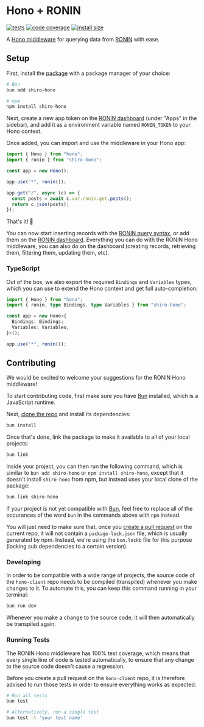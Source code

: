 # Hono + RONIN

[![tests](https://img.shields.io/github/actions/workflow/status/ronin-co/hono-client/validate.yml?label=tests)](https://github.com/ronin-co/hono-client/actions/workflows/validate.yml)
[![code coverage](https://img.shields.io/codecov/c/github/ronin-co/hono-client)](https://codecov.io/github/ronin-co/hono-client)
[![install size](https://packagephobia.com/badge?p=shiro-hono)](https://packagephobia.com/result?p=shiro-hono)

A [Hono middleware](https://hono.dev/guides/middleware) for querying data from [RONIN](https://ronin.co) with ease.

## Setup

First, install the [package](https://www.npmjs.com/package/shiro-hono) with a package manager of your choice:

```bash
# Bun
bun add shiro-hono

# npm
npm install shiro-hono
```

Next, create a new app token on the [RONIN dashboard](http://ronin.co) (under "Apps" in the sidebar), and add it as a environment variable named `RONIN_TOKEN` to your Hono context.

Once added, you can import and use the middleware in your Hono app:

```typescript
import { Hono } from "hono";
import { ronin } from "shiro-hono";

const app = new Hono();

app.use("*", ronin());

app.get("/", async (c) => {
  const posts = await c.var.ronin.get.posts();
  return c.json(posts);
});
```

That's it! 🎉

You can now start inserting records with the [RONIN query syntax](https://ronin.co/docs/queries), or add them on the [RONIN dashboard](http://ronin.co). Everything you can do with the RONIN Hono middleware, you can also do on the dashboard (creating records, retrieving them, filtering them, updating them, etc).

### TypeScript

Out of the box, we also export the required `Bindings` and `Variables` types, which you can use to extend the Hono context and get full auto-completion:

```ts
import { Hono } from "hono";
import { ronin, type Bindings, type Variables } from "shiro-hono";

const app = new Hono<{
  Bindings: Bindings;
  Variables: Variables;
}>();

app.use("*", ronin());
```

## Contributing

We would be excited to welcome your suggestions for the RONIN Hono middleware!

To start contributing code, first make sure you have [Bun](https://bun.sh) installed, which is a JavaScript runtime.

Next, [clone the repo](https://docs.github.com/en/repositories/creating-and-managing-repositories/cloning-a-repository) and install its dependencies:

```bash
bun install
```

Once that's done, link the package to make it available to all of your local projects:

```bash
bun link
```

Inside your project, you can then run the following command, which is similar to `bun add shiro-hono` or `npm install shiro-hono`, except that it doesn't install `shiro-hono` from npm, but instead uses your local clone of the package:

```bash
bun link shiro-hono
```

If your project is not yet compatible with [Bun](https://bun.sh), feel free to replace all of the occurances of the word `bun` in the commands above with `npm` instead.

You will just need to make sure that, once you [create a pull request](https://docs.github.com/en/pull-requests/collaborating-with-pull-requests/proposing-changes-to-your-work-with-pull-requests/creating-a-pull-request#creating-the-pull-request) on the current repo, it will not contain a `package-lock.json` file, which is usually generated by npm. Instead, we're using the `bun.lockb` file for this purpose (locking sub dependencies to a certain version).

### Developing

In order to be compatible with a wide range of projects, the source code of the `hono-client` repo needs to be compiled (transpiled) whenever you make changes to it. To automate this, you can keep this command running in your terminal:

```bash
bun run dev
```

Whenever you make a change to the source code, it will then automatically be transpiled again.

### Running Tests

The RONIN Hono middleware has 100% test coverage, which means that every single line of code is tested automatically, to ensure that any change to the source code doesn't cause a regression.

Before you create a pull request on the `hono-client` repo, it is therefore advised to run those tests in order to ensure everything works as expected:

```bash
# Run all tests
bun test

# Alternatively, run a single test
bun test -t 'your test name'
```